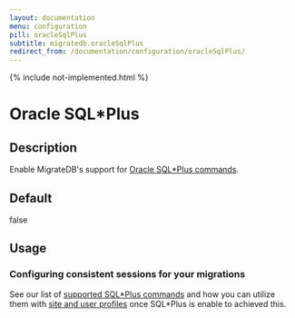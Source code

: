 ```yaml
---
layout: documentation
menu: configuration
pill: oracleSqlPlus
subtitle: migratedb.oracleSqlPlus
redirect_from: /documentation/configuration/oracleSqlPlus/
---
```

{% include not-implemented.html %}

# Oracle SQL*Plus

## Description

Enable MigrateDB's support for [Oracle SQL*Plus commands](/migratedb/documentation/database/oracle#sqlplus-commands).

## Default

false

## Usage

### Configuring consistent sessions for your migrations

See our list of [supported SQL\*Plus commands](/migratedb/documentation/database/oracle#sqlplus-commands) and how you can utilize
them with [site and user profiles](/migratedb/documentation/database/oracle#site-profiles-gloginsql--user-profiles-loginsql) once
SQL\*Plus is enable to achieved this.
